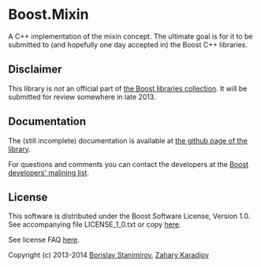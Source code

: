 Boost.Mixin
===========

A C++ implementation of the mixin concept.
The ultimate goal is for it to be submitted to (and hopefully one
day accepted in) the Boost C++ libraries.

## Disclaimer

This library is *not* an official part of [the Boost libraries collection](http://www.boost.org).
It will be submitted for review somewhere in late 2013.

## Documentation

The (still incomplete) documentation is available at
[the github page of the library](http://ibob.github.com/boost.mixin/).

For questions and comments you can contact the developers at the [Boost developers' malining list](http://lists.boost.org/mailman/listinfo.cgi/boost).

## License

This software is distributed under the Boost Software License, Version 1.0.
See accompanying file LICENSE_1_0.txt or copy [here](http://www.boost.org/LICENSE_1_0.txt).

See license FAQ [here](http://www.boost.org/users/license.html).

Copyright (c) 2013-2014 [Borislav Stanimirov](http://github.com/iboB), [Zahary Karadjov](http://github.com/zah)

